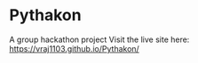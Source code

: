 # Pythakon
A group hackathon project
Visit the live site here: https://vraj1103.github.io/Pythakon/
